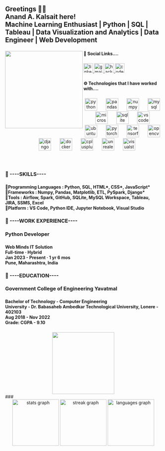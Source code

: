 ###

<h2 align="left">Greetings 👋🏻<br>Anand A. Kalsait here!<br>Machine Learning Enthusiast | Python | SQL | Tableau | Data Visualization and Analytics | Data Engineer | Web Development</h2>

###

<img align="left" height="250" src="https://media.licdn.com/dms/image/D4D03AQHp5aqnAD5VFA/profile-displayphoto-shrink_200_200/0/1719037780580?e=1724889600&v=beta&t=6p-6mOoJ4QvGDSVnxKcvWK-KUwutT64ordImPOZFCxQ"  />

###

<h4 align="left">🔗    Social Links....</h4>

###

<div align="left">
  <a href="https://www.linkedin.com/in/anand-kalsait" target="_blank">
    <img src="https://img.shields.io/static/v1?message=LinkedIn&logo=linkedin&label=&color=0077B5&logoColor=white&labelColor=&style=for-the-badge" height="30" alt="linkedin logo"  />
  </a>
  <a href="https://mail.google.com/mail/u/1/?to=aakalsait@gmail.com&su=SUBJECT&body=BODY&fs=1&tf=cm" target="_blank">
    <img src="https://img.shields.io/static/v1?message=Gmail&logo=gmail&label=&color=D14836&logoColor=white&labelColor=&style=for-the-badge" height="30" alt="gmail logo"  />
  </a>
  <a href="https://www.hackerrank.com/profile/anandkalsait" target="_blank">
    <img src="https://img.shields.io/static/v1?message=HackerRank&logo=hackerrank&label=&color=2EC866&logoColor=white&labelColor=&style=for-the-badge" height="30" alt="hackerrank logo"  />
  </a>
  <a href="https://drive.google.com/file/d/10GEnnP9AZWbTbxPhKnXZ-q9Xi8m9V5Vl/view?usp=sharing" target="_blank">
    <img src="https://img.shields.io/static/v1?message=RESUME&logo=codesandbox&label=&color=048EFF&logoColor=DBDBDB&labelColor=&style=for-the-badge" height="30" alt="codesandbox logo"  />
  </a>
</div>

###

<h4 align="left">⚙️    Technologies that I have worked with....</h4>

###

<div align="center">
  <img src="https://cdn.jsdelivr.net/gh/devicons/devicon/icons/python/python-original.svg" height="40" alt="python logo"  />
  <img width="20" />
  <img src="https://cdn.jsdelivr.net/gh/devicons/devicon/icons/pandas/pandas-original.svg" height="40" alt="pandas logo"  />
  <img width="20" />
  <img src="https://cdn.jsdelivr.net/gh/devicons/devicon/icons/numpy/numpy-original.svg" height="40" alt="numpy logo"  />
  <img width="20" />
  <img src="https://skillicons.dev/icons?i=mysql" height="40" alt="mysql logo"  />
  <img width="20" />
  <img src="https://cdn.jsdelivr.net/gh/devicons/devicon/icons/microsoftsqlserver/microsoftsqlserver-plain.svg" height="40" alt="microsoftsqlserver logo"  />
  <img width="20" />
  <img src="https://cdn.jsdelivr.net/gh/devicons/devicon/icons/sqlite/sqlite-original.svg" height="40" alt="sqlite logo"  />
  <img width="20" />
  <img src="https://cdn.simpleicons.org/visualstudiocode/007ACC" height="40" alt="vscode logo"  />
  <img width="20" />
  <img src="https://cdn.simpleicons.org/ubuntu/E95420" height="40" alt="ubuntu logo"  />
  <img width="20" />
  <img src="https://cdn.jsdelivr.net/gh/devicons/devicon/icons/pytorch/pytorch-original.svg" height="40" alt="pytorch logo"  />
  <img width="20" />
  <img src="https://cdn.jsdelivr.net/gh/devicons/devicon/icons/tensorflow/tensorflow-original.svg" height="40" alt="tensorflow logo"  />
  <img width="20" />
  <img src="https://cdn.jsdelivr.net/gh/devicons/devicon/icons/opencv/opencv-original.svg" height="40" alt="opencv logo"  />
  <img width="20" />
  <img src="https://cdn.jsdelivr.net/gh/devicons/devicon/icons/django/django-plain.svg" height="40" alt="django logo"  />
  <img width="20" />
  <img src="https://cdn.jsdelivr.net/gh/devicons/devicon/icons/docker/docker-original.svg" height="40" alt="docker logo"  />
  <img width="20" />
  <img src="https://cdn.jsdelivr.net/gh/devicons/devicon/icons/cplusplus/cplusplus-original.svg" height="40" alt="cplusplus logo"  />
  <img width="20" />
  <img src="https://skillicons.dev/icons?i=unreal" height="40" alt="unrealengine logo"  />
  <img width="20" />
  <img src="https://cdn.simpleicons.org/visualstudio/5C2D91" height="40" alt="visualstudio logo"  />
</div>

###
<br clear>
<h3 align="left">🏢    ----SKILLS----</h3>

###

<h4 align="left">🌟Programming Languages : 	Python, SQL, HTML*, CSS*, JavaScript*<br>🌟Frameworks :  		Numpy, Pandas, Matplotlib, ETL, PySpark, Django*<br>🌟Tools : 			Airflow, Spark, GitHub, SQLite, MySQL Workspace, Tableau, JIRA, SSMS, Excel<br>🌟Platform :			VS Code, Python IDE, Jupyter Notebook, Visual Studio</h4>

###

<h3 align="left">🏢    ----WORK EXPERIENCE----</h3>

###

<h3 align="left">Python Developer</h3>

###

<h4 align="left">Web Minds IT Solution<br>Full-time · Hybrid<br> Jan 2023 - Present · 1 yr 6 mos<br>Pune, Maharashtra, India </h4>

###

<h3 align="left">🏢    ----EDUCATION----</h3>

###

<h3 align="left">Government College of Engineering Yavatmal</h3>

###

<h4 align="left">Bachelor of Technology - Computer Engineering<br>University - Dr. Babasaheb Ambedkar Technological University, Lonere - 402103<br>Aug 2018 - Nov 2022<br>Grade: CGPA - 9.10</h4>

###
<div align="center">
  <img height="200" src="https://media.licdn.com/dms/image/D4D16AQFTrvakknq70Q/profile-displaybackgroundimage-shrink_350_1400/0/1719347394957?e=1724889600&v=beta&t=ERCX0KuPtpQMSR7B9_nLw0W1QJO9z4yfSP6KGIDoxUk"  />
</div>
###

<div align="center">
  <img src="https://github-readme-stats.vercel.app/api?username=anand-kalsait&hide_title=false&hide_rank=true&show_icons=true&include_all_commits=true&count_private=true&disable_animations=false&theme=dark&locale=en&hide_border=true" height="150" alt="stats graph"  />
  <img src="https://streak-stats.demolab.com?user=anand-kalsait&locale=en&mode=daily&theme=dark&hide_border=true&border_radius=5" height="150" alt="streak graph"  />
  <img src="https://github-readme-stats.vercel.app/api/top-langs?username=anand-kalsait&locale=en&hide_title=false&layout=compact&card_width=320&langs_count=5&theme=dark&hide_border=true" height="150" alt="languages graph"  />
</div>

###
